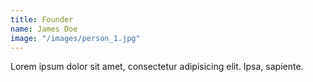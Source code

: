 ```yaml
---
title: Founder
name: James Doe
image: "/images/person_1.jpg"
---
```


Lorem ipsum dolor sit amet, consectetur adipisicing elit. Ipsa, sapiente.